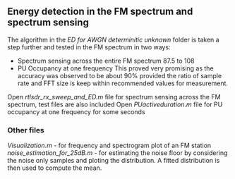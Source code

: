 ## Energy detection in the FM spectrum and spectrum sensing
The algorithm in the _ED for AWGN determinitic unknown_ folder is taken a step further and tested in the FM spectrum in two ways:
- Spectrum sensing across the entire FM spectrum 87.5 to 108
- PU Occupancy at one frequency
This proved very promising as the accuracy was observed to be about 90% provided the ratio of sample rate and FFT size is keep within recommended values for measurement.

Open *rtlsdr_rx_sweep_and_ED.m* file for spectrum sensing across the FM spectrum, test files are also included
Open *PUactiveduration.m* file for PU occupancy at one frequency for some seconds

### Other files
*Visualization.m* - for frequency and spectrogram plot of an FM station
*noise_estimation_for_25dB.m* - for estimating the noise floor by considering the noise only samples and ploting the distribution. A fitted distribution is then used to compute the mean.